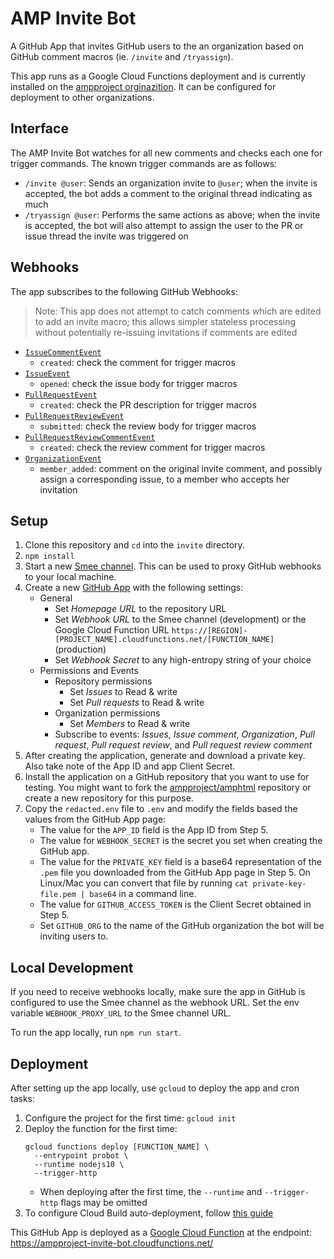 AMP Invite Bot
==============

A GitHub App that invites GitHub users to the an organization based
on GitHub comment macros (ie. `/invite` and `/tryassign`).

This app runs as a Google Cloud Functions deployment and is currently installed
on the [ampproject orginazition](https://github.com/ampproject). It can be
configured for deployment to other organizations.

Interface
---------

The AMP Invite Bot watches for all new comments and checks each one for trigger
commands. The known trigger commands are as follows:

- `/invite @user`: Sends an organization invite to `@user`; when the invite is accepted, the bot adds a comment to the original thread indicating as much
- `/tryassign @user`: Performs the same actions as above; when the invite is
accepted, the bot will also attempt to assign the user to the PR or issue
thread the invite was triggered on

Webhooks
--------

The app subscribes to the following GitHub Webhooks:

> Note: This app does not attempt to catch comments which are edited to add an invite macro; this allows simpler stateless processing without potentially re-issuing invitations if comments are edited

* [`IssueCommentEvent`](https://developer.github.com/v3/activity/events/types/#issuecommentevent)
  * `created`: check the comment for trigger macros
* [`IssueEvent`](https://developer.github.com/v3/activity/events/types/#issueevent)
  * `opened`: check the issue body for trigger macros
* [`PullRequestEvent`](https://developer.github.com/v3/activity/events/types/#pullrequestevent)
  * `created`: check the PR description for trigger macros
* [`PullRequestReviewEvent`](https://developer.github.com/v3/activity/events/types/#pullrequestreviewevent)
  * `submitted`: check the review body for trigger macros
* [`PullRequestReviewCommentEvent`](https://developer.github.com/v3/activity/events/types/#pullrequestreviewcommentevent)
  * `created`: check the review comment for trigger macros
* [`OrganizationEvent`](https://developer.github.com/v3/activity/events/types/#organizationevent)
  * `member_added`: comment on the original invite comment, and possibly assign a corresponding issue, to a member who accepts her invitation

Setup
-----

1. Clone this repository and `cd` into the `invite` directory.
2. `npm install`
3. Start a new [Smee channel](https://smee.io/). This can be used to proxy
   GitHub webhooks to your local machine.
4. Create a new [GitHub App](https://github.com/settings/apps/new) with the following settings:
   * General
     * Set _Homepage URL_ to the repository URL
     * Set _Webhook URL_ to the Smee channel (development) or the Google Cloud Function URL `https://[REGION]-[PROJECT_NAME].cloudfunctions.net/[FUNCTION_NAME]` (production)
     * Set _Webhook Secret_ to any high-entropy string of your choice
   * Permissions and Events
     * Repository permissions
       * Set _Issues_ to Read & write
       * Set _Pull requests_ to Read & write
     * Organization permissions
       * Set _Members_ to Read & write
     * Subscribe to events: _Issues_, _Issue comment_, _Organization_, _Pull request_, _Pull request review_, and _Pull request review comment_
5. After creating the application, generate and download a private key. Also
   take note of the App ID and app Client Secret.
6. Install the application on a GitHub repository that you want to use for
   testing. You might want to fork the [ampproject/amphtml](https://github.com/ampproject/amphtml) repository or create a new repository for this purpose.
7. Copy the `redacted.env` file to `.env` and modify the fields based the values from the GitHub App page:
   * The value for the `APP_ID` field is the App ID from Step 5.
   * The value for `WEBHOOK_SECRET` is the secret you set when creating the GitHub app.
   * The value for the `PRIVATE_KEY` field is a base64 representation of the
     `.pem` file you downloaded from the GitHub App page in Step 5. On Linux/Mac you can convert that file by running `cat private-key-file.pem | base64` in a command line.
   * The value for `GITHUB_ACCESS_TOKEN` is the Client Secret obtained in Step 5.
   * Set `GITHUB_ORG` to the name of the GitHub organization the bot will be inviting users to.

Local Development
-----------------

If you need to receive webhooks locally, make sure the app in GitHub is configured to use the Smee channel as the webhook URL. Set the env variable `WEBHOOK_PROXY_URL` to the Smee channel URL.

To run the app locally, run `npm run start`.

Deployment
----------

After setting up the app locally, use `gcloud` to deploy the app and cron tasks:

1. Configure the project for the first time: `gcloud init`
2. Deploy the function for the first time:
    ```
    gcloud functions deploy [FUNCTION_NAME] \
      --entrypoint probot \
      --runtime nodejs10 \
      --trigger-http
    ```
    * When deploying after the first time, the `--runtime` and `--trigger-http` flags may be omitted
3. To configure Cloud Build auto-deployment, follow [this guide](https://github.com/ampproject/amp-github-apps/blob/master/DEPLOYMENT.md)

This GitHub App is deployed as a [Google Cloud Function](https://cloud.google.com/functions/docs/) at the endpoint: https://ampproject-invite-bot.cloudfunctions.net/
